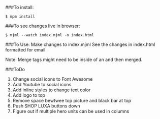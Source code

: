 ###To install:
```
$ npm install
```

###To see changes live in browser:
```
$ mjml --watch index.mjml -o index.html
```
###To Use:
Make changes to index.mjml
See the changes in index.html formatted for email

Note: Merge tags might need to be inside of an <mj-raw></mj-raw> and then merged.




###ToDo
1. Change social icons to Font Awesome
2. Add Youtube to social icons
3. Add inline styles to change text color
4. Add logo to top
5. Remove space bewtwee top picture and black bar at top
6. Push SHOP LUXA buttons down
7. Figure out if multiple hero units can be used in columns
